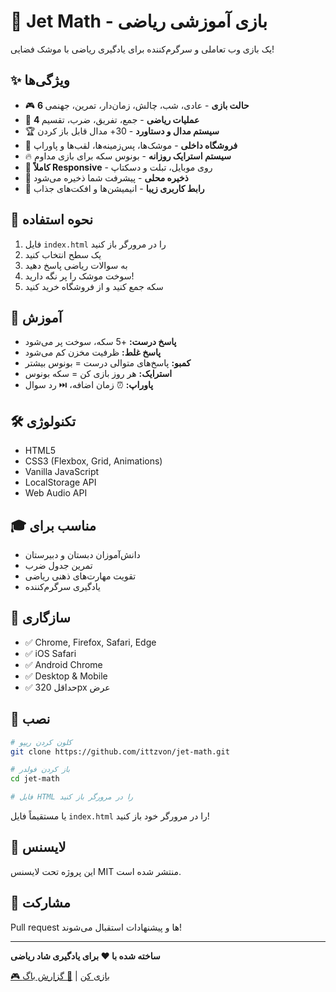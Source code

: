 # 🚀 Jet Math - بازی آموزشی ریاضی

یک بازی وب تعاملی و سرگرم‌کننده برای یادگیری ریاضی با موشک فضایی!

## ✨ ویژگی‌ها

- 🎮 **6 حالت بازی** - عادی، شب، چالش، زمان‌دار، تمرین، جهنمی
- 🧮 **4 عملیات ریاضی** - جمع، تفریق، ضرب، تقسیم
- 🏆 **سیستم مدال و دستاورد** - 30+ مدال قابل باز کردن
- 🛒 **فروشگاه داخلی** - موشک‌ها، پس‌زمینه‌ها، لقب‌ها و پاوراپ
- 🔥 **سیستم استرایک روزانه** - بونوس سکه برای بازی مداوم
- 📱 **کاملاً Responsive** - روی موبایل، تبلت و دسکتاپ
- 💾 **ذخیره محلی** - پیشرفت شما ذخیره می‌شود
- 🎨 **رابط کاربری زیبا** - انیمیشن‌ها و افکت‌های جذاب

## 🎯 نحوه استفاده

1. فایل `index.html` را در مرورگر باز کنید
2. یک سطح انتخاب کنید
3. به سوالات ریاضی پاسخ دهید
4. سوخت موشک را پر نگه دارید!
5. سکه جمع کنید و از فروشگاه خرید کنید

## 📖 آموزش

- **پاسخ درست:** +5 سکه، سوخت پر می‌شود
- **پاسخ غلط:** ظرفیت مخزن کم می‌شود
- **کمبو:** پاسخ‌های متوالی درست = بونوس بیشتر
- **استرایک:** هر روز بازی کن = سکه بونوس
- **پاوراپ:** ⏰ زمان اضافه، ⏭️ رد سوال

## 🛠️ تکنولوژی

- HTML5
- CSS3 (Flexbox, Grid, Animations)
- Vanilla JavaScript
- LocalStorage API
- Web Audio API

## 🎓 مناسب برای

- دانش‌آموزان دبستان و دبیرستان
- تمرین جدول ضرب
- تقویت مهارت‌های ذهنی ریاضی
- یادگیری سرگرم‌کننده

## 📱 سازگاری

- ✅ Chrome, Firefox, Safari, Edge
- ✅ iOS Safari
- ✅ Android Chrome
- ✅ Desktop & Mobile
- ✅ حداقل 320px عرض

## 🚀 نصب

```bash
# کلون کردن ریپو
git clone https://github.com/ittzvon/jet-math.git

# باز کردن فولدر
cd jet-math

# فایل HTML را در مرورگر باز کنید
```

یا مستقیماً فایل `index.html` را در مرورگر خود باز کنید!

## 📄 لایسنس

این پروژه تحت لایسنس MIT منتشر شده است.

## 🤝 مشارکت

Pull request ها و پیشنهادات استقبال می‌شوند!

---

**ساخته شده با ❤️ برای یادگیری شاد ریاضی**

[🎮 بازی کن](https://ittzvon.github.io/jet-math) | [🐛 گزارش باگ](https://github.com/ittzvon/jet-math/issues)

